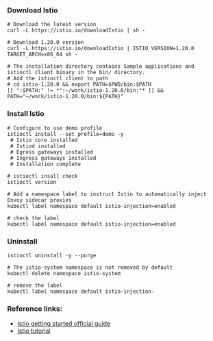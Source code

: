 ### Download Istio
```
# Download the latest version
curl -L https://istio.io/downloadIstio | sh -
 
# Download 1.20.0 version 
curl -L https://istio.io/downloadIstio | ISTIO_VERSION=1.20.0 TARGET_ARCH=x86_64 sh -

# The installation directory contains Sample applications and  istioctl client binary in the bin/ directory.
# Add the istioctl client to path
# cd istio-1.20.0 && export PATH=$PWD/bin:$PATH
[[ ":$PATH:" != *":~/work/istio-1.20.0/bin:"* ]] && PATH="~/work/istio-1.20.0/bin:${PATH}"
```

### Install Istio
```
# Configure to use demo profile 
istioctl install --set profile=demo -y
 # Istio core installed
 # Istiod installed
 # Egress gateways installed
 # Ingress gateways installed
 # Installation complete

# istioctl insall check 
istioctl version

# Add a namespace label to instruct Istio to automatically inject Envoy sidecar proxies
kubectl label namespace default istio-injection=enabled

# check the label
kubectl label namespace default istio-injection=enabled
```

### Uninstall
```
istioctl uninstall -y --purge

# The istio-system namespace is not removed by default
kubectl delete namespace istio-system

# remove the label
kubectl label namespace default istio-injection-
```

### Reference links:
- [Istio getting started official guide](https://istio.io/latest/docs/setup/getting-started/)
- [Istio tutorial](https://medium.com/google-cloud/istio-service-mesh-101-part-1-3-f07a8fedeea8)
